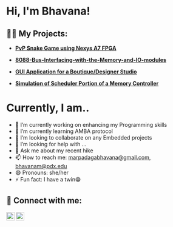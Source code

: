 <h1>Hi, I'm Bhavana! <br/> </h1> 

<h2>👨‍💻 My Projects:</h2>

- <b>[PvP Snake Game using Nexys A7 FPGA](https://github.com/Bhavanareddy15/PvP-Snake-Game-using-Nexys-A7-FPGA)</b>

- <b>[8088-Bus-Interfacing-with-the-Memory-and-IO-modules](https://github.com/Bhavanareddy15/8088-Bus-Interfacing-with-the-Memory-and-IO-modules/blob/main/README.md)</b>
  
- <b>[GUI Application for a Boutique/Designer Studio](https://github.com/Bhavanareddy15/GUI-Based-Application)</b>

- <b>[Simulation of Scheduler Portion of a Memory Controller](https://github.com/Bhavanareddy15/Bhavanareddy15-DDR5-Memory-Scheduling-Algorithm)</b>

<h1>Currently, I am.. <br/></h1>

- 🔭 I’m currently working on enhancing my Programming skills
- 🌱 I’m currently learning AMBA protocol
- 👯 I’m looking to collaborate on any Embedded projects
- 🤔 I’m looking for help with ...
- 💬 Ask me about my recent hike
- 📫 How to reach me: marpadagabhavana@gmail.com, bhavanam@pdx.edu
- 😄 Pronouns: she/her
- ⚡ Fun fact: I have a twin😁 


<h2> 🤳 Connect with me:</h2>

[<img align="left" alt="JoshMadakor | LinkedIn" width="22px" src="https://cdn.jsdelivr.net/npm/simple-icons@v3/icons/linkedin.svg" />][linkedin]
[<img align="left" alt="JoshMadakor | Instagram" width="22px" src="https://cdn.jsdelivr.net/npm/simple-icons@v3/icons/instagram.svg" />][instagram]


[instagram]: https://www.instagram.com/bhvnxmrpdg/
[linkedin]: https://www.linkedin.com/in/bhavana-marpadaga/

